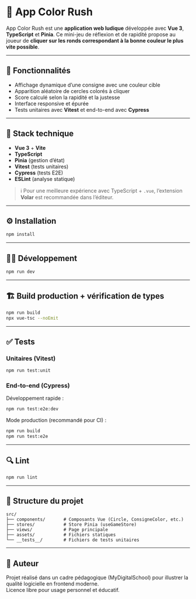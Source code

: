 
# 🎨 App Color Rush

App Color Rush est une **application web ludique** développée avec **Vue 3**, **TypeScript** et **Pinia**. Ce mini-jeu de réflexion et de rapidité propose au joueur de **cliquer sur les ronds correspondant à la bonne couleur le plus vite possible**.

---

## 🚀 Fonctionnalités

- Affichage dynamique d’une consigne avec une couleur cible
- Apparition aléatoire de cercles colorés à cliquer
- Score calculé selon la rapidité et la justesse
- Interface responsive et épurée
- Tests unitaires avec **Vitest** et end-to-end avec **Cypress**

---

## 🧪 Stack technique

- **Vue 3** + **Vite**  
- **TypeScript**  
- **Pinia** (gestion d’état)  
- **Vitest** (tests unitaires)  
- **Cypress** (tests E2E)  
- **ESLint** (analyse statique)  

> ℹ️ Pour une meilleure expérience avec TypeScript + `.vue`, l’extension **Volar** est recommandée dans l’éditeur.

---

## ⚙️ Installation

```bash
npm install
```

---

## 🧑‍💻 Développement

```bash
npm run dev
```

---

## 🏗️ Build production + vérification de types

```bash
npm run build
npx vue-tsc --noEmit
```

---

## ✅ Tests

### Unitaires (Vitest)

```bash
npm run test:unit
```

### End-to-end (Cypress)

Développement rapide :

```bash
npm run test:e2e:dev
```

Mode production (recommandé pour CI) :

```bash
npm run build
npm run test:e2e
```

---

## 🔍 Lint

```bash
npm run lint
```

---

## 📁 Structure du projet

```
src/
├── components/       # Composants Vue (Circle, ConsigneColor, etc.)
├── stores/           # Store Pinia (useGameStore)
├── views/            # Page principale
├── assets/           # Fichiers statiques
└── __tests__/        # Fichiers de tests unitaires
```

---

## 👤 Auteur

Projet réalisé dans un cadre pédagogique (MyDigitalSchool) pour illustrer la qualité logicielle en frontend moderne.  
Licence libre pour usage personnel et éducatif.
